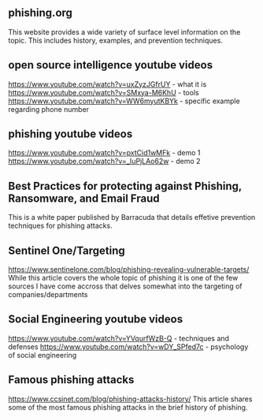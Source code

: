 ## phishing.org
 This website provides a wide variety of surface level information on the topic.
 This includes history, examples, and prevention techniques.

## open source intelligence youtube videos
https://www.youtube.com/watch?v=uxZyzJGfrUY - what it is
https://www.youtube.com/watch?v=SMxya-M6KhU - tools
https://www.youtube.com/watch?v=WW6myutKBYk - specific example regarding phone number

## phishing youtube videos
https://www.youtube.com/watch?v=pxtCid1wMFk - demo 1
https://www.youtube.com/watch?v=_IuPjLAo62w - demo 2

## Best Practices for protecting against Phishing, Ransomware, and Email Fraud
This is a white paper published by Barracuda that details effetive prevention techniques for phishing attacks.

## Sentinel One/Targeting
https://www.sentinelone.com/blog/phishing-revealing-vulnerable-targets/
While this article covers the whole topic of phishing it is one of the few sources I have come accross that delves somewhat into the targeting of companies/departments

## Social Engineering youtube videos
https://www.youtube.com/watch?v=YVqurfWzB-Q - techniques and defenses
https://www.youtube.com/watch?v=wDY_SPfed7c - psychology of social engineering

## Famous phishing attacks
https://www.ccsinet.com/blog/phishing-attacks-history/
This article shares some of the most famous phishing attacks in the brief history of phishing.
